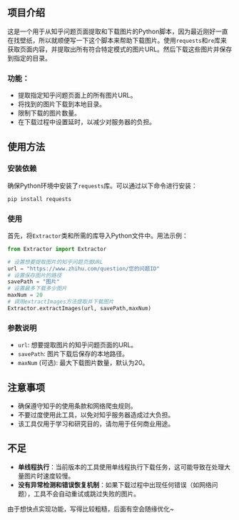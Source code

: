 ## 项目介绍
​		这是一个用于从知乎问题页面提取和下载图片的Python脚本，因为最近刚好一直在找壁纸，所以就顺便写一下这个脚本来帮助下载图片。使用`requests`和`re`库来获取页面内容，并提取出所有符合特定模式的图片URL。然后下载这些图片并保存到指定的目录。

### 功能：

- 提取指定知乎问题页面上的所有图片URL。
- 将找到的图片下载到本地目录。
- 限制下载的图片数量。
- 在下载过程中设置延时，以减少对服务器的负担。

## 使用方法
### 安装依赖
确保Python环境中安装了`requests`库。可以通过以下命令进行安装：
```bash
pip install requests
```

### 使用
首先，将`Extractor`类和所需的库导入Python文件中。用法示例：

```python
from Extractor import Extractor

# 设置想要提取图片的知乎问题页面URL
url = "https://www.zhihu.com/question/您的问题ID"
# 设置保存图片的路径
savePath = "图片"
# 设置最多下载多少图片
maxNum = 20
# 调用extractImages方法提取并下载图片
Extractor.extractImages(url, savePath,maxNum)
```

### 参数说明
- `url`: 想要提取图片的知乎问题页面的URL。
- `savePath`: 图片下载后保存的本地路径。
- `maxNum` (可选): 最大下载图片数量，默认为20。

## 注意事项
- 确保遵守知乎的使用条款和网络爬虫规则。
- 不要过度使用此工具，以免对知乎服务器造成过大负担。
- 该工具仅用于学习和研究目的，请勿用于任何商业用途。

## 不足

- **单线程执行**：当前版本的工具使用单线程执行下载任务，这可能导致在处理大量图片时速度较慢。
- **没有异常检测和错误恢复机制**：如果下载过程中出现任何错误（如网络问题），工具不会自动重试或跳过失败的图片。

由于想快点实现功能，写得比较粗糙，后面有空会随缘优化~